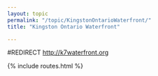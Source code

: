 ```yaml
---
layout: topic
permalink: "/topic/KingstonOntarioWaterfront/"
title: "Kingston Ontario Waterfront"

---
```


#REDIRECT http://k7waterfront.org

{% include routes.html %}
